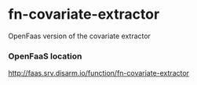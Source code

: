 # fn-covariate-extractor
OpenFaas version of the covariate extractor

### OpenFaaS location
http://faas.srv.disarm.io/function/fn-covariate-extractor
